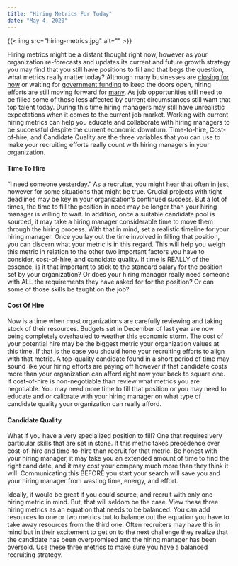 ```yaml
---
title: "Hiring Metrics For Today"
date: "May 4, 2020"
---
```

{{< img src="hiring-metrics.jpg" alt="" >}}

Hiring metrics might be a distant thought right now, however as your organization re-forecasts and updates its current and future growth strategy you may find that you still have positions to fill and that begs the question, what metrics really matter today?  Although many businesses are [closing for now](https://www.forbes.com/sites/monicamelton/2020/03/25/startups-failure-coronavirus-hit-and-venture-capital-slowed/#78d84eb667cd) or waiting for [government funding](https://news.sky.com/story/coronavirus-generation-of-start-ups-could-be-wiped-out-without-government-bailout-11967096) to keep the doors open, hiring efforts are still moving forward for [many](https://www.linkedin.com/jobs/software-developer-jobs/).  As job opportunities still need to be filled some of those less affected by current circumstances still want that top talent today.  During this time hiring managers may still have unrealistic expectations when it comes to the current job market.  Working with current hiring metrics can help you educate and collaborate with hiring managers to be successful despite the current economic downturn.  Time-to-hire, Cost-of-hire, and Candidate Quality are the three variables that you can use to make your recruiting efforts really count with hiring managers in your organization.

#### Time To Hire
“I need someone yesterday.”  As a recruiter, you might hear that often in jest, however for some situations that might be true.  Crucial projects with tight deadlines may be key in your organization’s continued success.  But a lot of times, the time to fill the position in need may be longer than your hiring manager is willing to wait.  In addition, once a suitable candidate pool is sourced, it may take a hiring manager considerable time to move them through the hiring process.  With that in mind, set a realistic timeline for your hiring manager.  Once you lay out the time involved in filling that position, you can discern what your metric is in this regard.  This will help you weigh this metric in relation to the other two important factors you have to consider, cost-of-hire, and candidate quality.  If time is REALLY of the essence, is it that important to stick to the standard salary for the position set by your organization?  Or does your hiring manager really need someone with ALL the requirements they have asked for for the position?  Or can some of those skills be taught on the job? 

#### Cost Of Hire
Now is a time when most organizations are carefully reviewing and taking stock of their resources.  Budgets set in December of last year are now being completely overhauled to weather this economic storm.  The cost of your potential hire may be the biggest metric your organization values at this time.  If that is the case you should hone your recruiting efforts to align with that metric.  A top-quality candidate found in a short period of time may sound like your hiring efforts are paying off however if that candidate costs more than your organization can afford right now your back to square one.  If cost-of-hire is non-negotiable than review what metrics you are negotiable.  You may need more time to fill that position or you may need to educate and or calibrate with your hiring manager on what type of candidate quality your organization can really afford. 

#### Candidate Quality
What if you have a very specialized position to fill?  One that requires very particular skills that are set in stone.  If this metric takes precedence over cost-of-hire and time-to-hire than recruit for that metric.  Be honest with your hiring manager, it may take you an extended amount of time to find the right candidate, and it may cost your company much more than they think it will.  Communicating this BEFORE you start your search will save you and your hiring manager from wasting time, energy, and effort.

Ideally, it would be great if you could source, and recruit with only one hiring metric in mind.  But, that will seldom be the case.  View these three hiring metrics as an equation that needs to be balanced.  You can add resources to one or two metrics but to balance out the equation you have to take away resources from the third one.  Often recruiters may have this in mind but in their excitement to get on to the next challenge they realize that the candidate has been overpromised and the hiring manager has been oversold.  Use these three metrics to make sure you have a balanced recruiting strategy.
